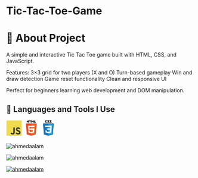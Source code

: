 # Tic-Tac-Toe-Game
<h1>💫 About Project</h1>
<p>A simple and interactive Tic Tac Toe game built with HTML, CSS, and JavaScript.
  
Features:
3×3 grid for two players (X and O)
Turn-based gameplay
Win and draw detection
Game reset functionality
Clean and responsive UI

Perfect for beginners learning web development and DOM manipulation.</p>
<h2>🚀 Languages and Tools I Use</h2>
<p><a target="_blank" href="https://raw.githubusercontent.com/devicons/devicon/master/icons/javascript/javascript-original.svg" style="display: inline-block;"><img src="https://raw.githubusercontent.com/devicons/devicon/master/icons/javascript/javascript-original.svg" alt="javascript" width="42" height="42" /></a>
<a target="_blank" href="https://raw.githubusercontent.com/devicons/devicon/master/icons/html5/html5-original-wordmark.svg" style="display: inline-block;"><img src="https://raw.githubusercontent.com/devicons/devicon/master/icons/html5/html5-original-wordmark.svg" alt="html5" width="42" height="42" /></a>
<a target="_blank" href="https://raw.githubusercontent.com/devicons/devicon/master/icons/css3/css3-original-wordmark.svg" style="display: inline-block;"><img src="https://raw.githubusercontent.com/devicons/devicon/master/icons/css3/css3-original-wordmark.svg" alt="css3" width="42" height="42" /></a></p>
<p><img align="center" src="https://github-readme-streak-stats.herokuapp.com/?user=ahmedaalam&" alt="ahmedaalam" /></p>
<p><img src="https://github-readme-stats.vercel.app/api/top-langs?username=ahmedaalam&show_icons=true&locale=en&layout=compact" alt="ahmedaalam" /></p>
<p><a href="https://github.com/ryo-ma/github-profile-trophy"><img src="https://github-profile-trophy.vercel.app/?username=ahmedaalam" alt="ahmedaalam" /></a></p>
